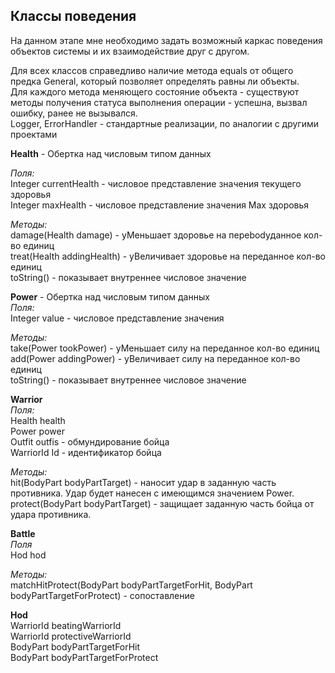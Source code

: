 ## Классы поведения
На данном этапе мне необходимо задать возможный каркас поведения объектов системы и их взаимодействие друг с другом.  

Для всех классов справедливо наличие метода equals от общего предка General, который позволяет определять равны ли объекты.   
Для каждого метода меняющего состояние объекта - существуют методы получения статуса выполнения операции - успешна, вызвал ошибку, ранее не вызывался.  
Logger, ErrorHandler - стандартные реализации, по аналогии с другими проектами  

**Health** - Обертка над числовым типом данных  

*Поля:*  
Integer currentHealth - числовое представление значения текущего здоровья  
Integer maxHealth - числовое представление значения Мах здоровья  
 
*Методы:*   
damage(Health damage) - уМеньшает здоровье на переbodyданное кол-во единиц  
treat(Health addingHealth) - уВеличивает здоровье на переданное кол-во единиц    
toString() - показывает внутреннее числовое значение     

**Power** - Обертка над числовым типом данных      
*Поля:*    
Integer value - числовое представление значения  

*Методы:*    
take(Power tookPower) - уМеньшает силу на переданное кол-во единиц  
add(Power addingPower) - уВеличивает силу на переданное кол-во единиц    
toString() - показывает внутреннее числовое значение   

**Warrior**  
*Поля:*    
Health health  
Power power    
Outfit outfis - обмундирование бойца     
WarriorId Id - идентификатор бойца    
  
*Методы:*     
hit(BodyPart bodyPartTarget) - наносит удар в заданную часть противника. Удар будет нанесен с имеющимся значением Power.  
protect(BodyPart bodyPartTarget) - защищает заданную часть бойца от удара противника.  

**Battle**  
*Поля*  
Hod hod  

*Методы:*   
matchHitProtect(BodyPart bodyPartTargetForHit, BodyPart bodyPartTargetForProtect) - сопоставление 

**Hod**  
WarriorId beatingWarriorId    
WarriorId protectiveWarriorId    
BodyPart bodyPartTargetForHit  
BodyPart bodyPartTargetForProtect  
